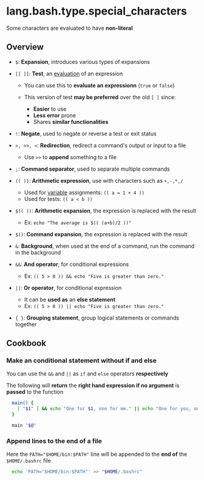 # lang.bash.type.special_characters

Some characters are evaluated to have **non-literal**

## Overview

- `$`: **Expansion**, introduces various types of expansions

- `[[ ]]`: **Test**, an [evaluation](./ax6g.md) of an expression

  - You can use this to **evaluate an expressionn** (`true` or `false`)

  - This version of test **may be preferred** over the old `[ ]` since:
    - **Easier** to use
    - **Less error** prone
    - Shares **similar functionalities**

- `!`: **Negate**, used to negate or reverse a test or exit status

- `>, >>, <`: **Redirection**, redirect a command's output or input to a file

  - Use `>>` to **append** something to a file

- `;`: **Command separator**, used to separate multiple commands

- `(( ))`: **Arithmetic expression**, use with characters such as `+,-,*,/`

  - Used for [variable](./y2lh.md) assignments: `(( a = 1 + 4 ))`
  - Used for tests: `(( a < b ))`

- `$(( ))`: **Arithmetic expansion**, the expression is replaced with the result

  - Ex: `echo "The average is $(( (a+b)/2 ))"`

- `$()`: **Command expansion**, the expression is replaced with the result

- `&`: **Background**, when used at the end of a command, run the command in
  the background

- `&&`: **And operator**, for conditional expressions

  - Ex: `(( 5 > 0 )) && echo "Five is greater than zero."`

- `||`: **Or operator**, for conditional expression
  - It can be **used as** an **else statement**
  - Ex: `(( 5 > 0 )) || echo "Five is greater than zero."`

- `{ }`: **Grouping statement**, group logical statements or commands together

## Cookbook

### Make an conditional statement without if and else

You can use the `&&` and `||` as `if` and `else` operators **respectively**

The following will **return** the **right hand expression if no argument** is
**passed** to the function

```sh
  main() {
    [ "$1" ] && echo "One for $1, one for me." || echo "One for you, one for me."
  }

  main "$@"
```

### Append lines to the end of a file

Here the `PATH="$HOME/bin:$PATH"` line will be appended to the **end of** the
`$HOME/.bashrc` file

```sh
  echo 'PATH="$HOME/bin:$PATH"' >> "$HOME/.bashrc"
```
